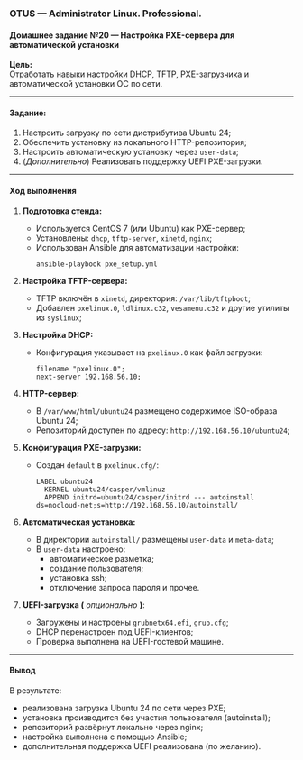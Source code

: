 
### **OTUS — Administrator Linux. Professional.**  
#### **Домашнее задание №20 — Настройка PXE-сервера для автоматической установки**

**Цель:**  
Отработать навыки настройки DHCP, TFTP, PXE-загрузчика и автоматической установки ОС по сети.

---

#### **Задание:**
1. Настроить загрузку по сети дистрибутива Ubuntu 24;
2. Обеспечить установку из локального HTTP-репозитория;
3. Настроить автоматическую установку через `user-data`;
4. (*Дополнительно*) Реализовать поддержку UEFI PXE-загрузки.

---

#### **Ход выполнения**

1. **Подготовка стенда:**
   - Используется CentOS 7 (или Ubuntu) как PXE-сервер;
   - Установлены: `dhcp`, `tftp-server`, `xinetd`, `nginx`;
   - Использован Ansible для автоматизации настройки:
     ```
     ansible-playbook pxe_setup.yml
     ```

2. **Настройка TFTP-сервера:**
   - TFTP включён в `xinetd`, директория: `/var/lib/tftpboot`;
   - Добавлен `pxelinux.0`, `ldlinux.c32`, `vesamenu.c32` и другие утилиты из `syslinux`;

3. **Настройка DHCP:**
   - Конфигурация указывает на `pxelinux.0` как файл загрузки:
     ```
     filename "pxelinux.0";
     next-server 192.168.56.10;
     ```

4. **HTTP-сервер:**
   - В `/var/www/html/ubuntu24` размещено содержимое ISO-образа Ubuntu 24;
   - Репозиторий доступен по адресу: `http://192.168.56.10/ubuntu24`;

5. **Конфигурация PXE-загрузки:**
   - Создан `default` в `pxelinux.cfg/`:
     ```
     LABEL ubuntu24
       KERNEL ubuntu24/casper/vmlinuz
       APPEND initrd=ubuntu24/casper/initrd --- autoinstall ds=nocloud-net;s=http://192.168.56.10/autoinstall/
     ```

6. **Автоматическая установка:**
   - В директории `autoinstall/` размещены `user-data` и `meta-data`;
   - В `user-data` настроено:
     - автоматическое разметка;
     - создание пользователя;
     - установка ssh;
     - отключение запроса пароля и прочее.

7. **UEFI-загрузка (** *опционально* **)**:
   - Загружены и настроены `grubnetx64.efi`, `grub.cfg`;
   - DHCP перенастроен под UEFI-клиентов;
   - Проверка выполнена на UEFI-гостевой машине.

---

#### **Вывод**

В результате:
- реализована загрузка Ubuntu 24 по сети через PXE;
- установка производится без участия пользователя (autoinstall);
- репозиторий развёрнут локально через nginx;
- настройка выполнена с помощью Ansible;
- дополнительная поддержка UEFI реализована (по желанию).
